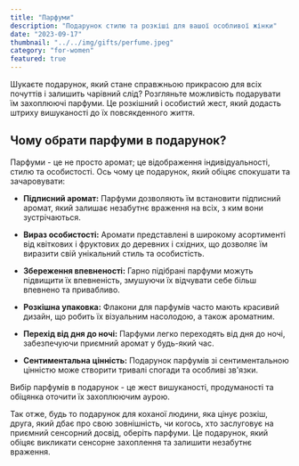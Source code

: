 ```yaml
---
title: "Парфуми"
description: "Подарунок стилю та розкіші для вашої особливої жінки"
date: "2023-09-17"
thumbnail: "../../img/gifts/perfume.jpeg"
category: "for-women"
featured: true
---
```

Шукаєте подарунок, який стане справжньою прикрасою для всіх почуттів і залишить чарівний слід? Розгляньте можливість подарувати їм захоплюючі парфуми. Це розкішний і особистий жест, який додасть штриху вишуканості до їх повсякденного життя.

## Чому обрати парфуми в подарунок?

Парфуми - це не просто аромат; це відображення індивідуальності, стилю та особистості. Ось чому це подарунок, який обіцяє спокушати та зачаровувати:

- **Підписний аромат:** Парфуми дозволяють їм встановити підписний аромат, який залишає незабутнє враження на всіх, з ким вони зустрічаються.

- **Вираз особистості:** Аромати представлені в широкому асортименті від квіткових і фруктових до деревних і східних, що дозволяє їм виразити свій унікальний стиль та особистість.

- **Збереження впевненості:** Гарно підібрані парфуми можуть підвищити їх впевненість, змушуючи їх відчувати себе більш впевнено та привабливо.

- **Розкішна упаковка:** Флакони для парфумів часто мають красивий дизайн, що робить їх візуальним насолодою, а також ароматним.

- **Перехід від дня до ночі:** Парфуми легко переходять від дня до ночі, забезпечуючи приємний аромат у будь-який час.

- **Сентиментальна цінність:** Подарунок парфумів зі сентиментальною цінністю може створити тривалі спогади та особливі зв'язки.

Вибір парфумів в подарунок - це жест вишуканості, продуманості та обіцянка оточити їх захоплюючим аурою.

Так отже, будь то подарунок для коханої людини, яка цінує розкіш, друга, який дбає про свою зовнішність, чи когось, хто заслуговує на приємний сенсорний досвід, оберіть парфуми. Це подарунок, який обіцяє викликати сенсорне захоплення та залишити незабутнє враження.
